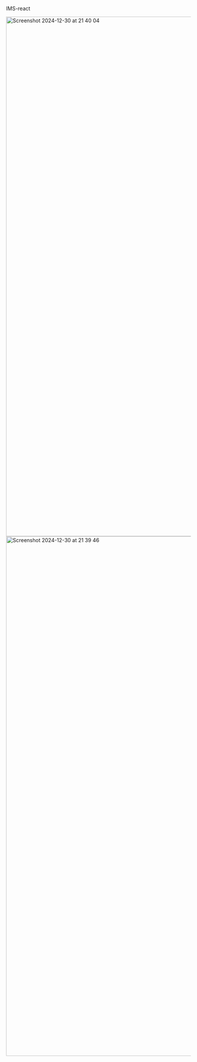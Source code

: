 IMS-react

<img width="1417" alt="Screenshot 2024-12-30 at 21 40 04" src="https://github.com/user-attachments/assets/d81fa291-eb4f-4805-b773-033bbd3c8936" />


<img width="1417" alt="Screenshot 2024-12-30 at 21 39 46" src="https://github.com/user-attachments/assets/4679436a-ba3f-4d65-87f6-d949d7b5ddf6" />
